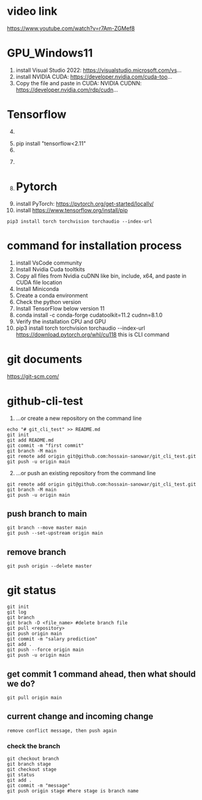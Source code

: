 # video link
https://www.youtube.com/watch?v=r7Am-ZGMef8

# GPU_Windows11
1. install Visual Studio 2022: https://visualstudio.microsoft.com/vs...
2. install NVIDIA CUDA: https://developer.nvidia.com/cuda-too...
3. Copy the file and paste in CUDA: NVIDIA CUDNN:  https://developer.nvidia.com/rdp/cudn...
# Tensorflow
4. ```
5.  pip install "tensorflow<2.11"
6.
7. ```
8.  # Pytorch
9. install PyTorch: https://pytorch.org/get-started/locally/
10. install https://www.tensorflow.org/install/pip

```
pip3 install torch torchvision torchaudio --index-url

```

# command for installation process
1. install VsCode community
2. Install Nvidia Cuda tooltkits
3. Copy all files from Nvidia cuDNN like bin, include, x64, and paste in CUDA file location
4. Install Miniconda
5. Create a conda environment
6. Check the python version
7. Install TensorFlow below version 11
8. conda install -c conda-forge cudatoolkit=11.2 cudnn=8.1.0
9. Verify the installation CPU and GPU
10. pip3 install torch torchvision torchaudio --index-url https://download.pytorch.org/whl/cu118
this is CLI command
# git documents

https://git-scm.com/
# github-cli-test

1. …or create a new repository on the command line
```
echo "# git_cli_test" >> README.md
git init
git add README.md
git commit -m "first commit"
git branch -M main
git remote add origin git@github.com:hossain-sanowar/git_cli_test.git
git push -u origin main
```
2. …or push an existing repository from the command line

```
git remote add origin git@github.com:hossain-sanowar/git_cli_test.git
git branch -M main
git push -u origin main
```

## push branch to main
```
git branch --move master main
git push --set-upstream origin main
```
## remove branch 
```
git push origin --delete master
```
# git status
```
git init
git log
git branch
git brach -D <file_name> #delete branch file
git pull <repository>
git push origin main
git commit -m "salary prediction"
git add .
git push --force origin main
git push -u origin main
```
## get commit 1 command ahead, then what should we do?
```
git pull origin main
```
## current change and incoming change
`remove conflict message, then push again`

### check the branch
```
git checkout branch
git branch stage
git checkout stage
git status
git add .
git commit -m "message"
git push origin stage #here stage is branch name



